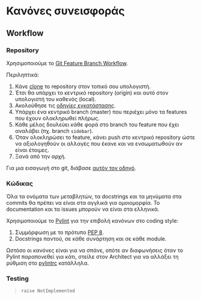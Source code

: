 # Κανόνες συνεισφοράς

## Workflow

### Repository

Χρησιμοποιούμε το [Git Feature Branch Workflow](https://www.atlassian.com/git/tutorials/comparing-workflows/feature-branch-workflow).

Περιληπτικά:

1. Κάνε [clone](https://www.git-tower.com/learn/git/commands/git-clone) το repository στον τοπικό σου υπολογιστή.
1. Έτσι θα υπάρχει το κεντρικό repository (origin) και αυτό στον υπολογιστή του καθενός (local).
1. Ακολούθησε τις [οδηγίες εγκατάστασης](installation.md).
1. Υπάρχει ένα κεντρικό branch (master) που περιέχει μόνο τα features που έχουν ολοκληρωθεί πλήρως.
1. Κάθε μέλος δουλεύει κάθε φορά στο branch του feature που έχει αναλάβει (πχ. branch `sidebar`).
1. Όταν ολοκληρώσει το feature, κάνει push στο κεντρικό repository ώστε να αξιολογηθούν οι αλλαγές που έκανε και να ενσωματωθούν αν είναι έτοιμες.
1. Ξανά από την αρχή.

Για μια εισαγωγή στο git, διάβασε [αυτόν τον οδηγό](http://rogerdudler.github.io/git-guide/).

### Κώδικας

Όλα τα ονόματα των μεταβλητών, τα docstrings και τα μηνύματα στα commits θα πρέπει να είναι στα αγγλικά για ομοιομορφία. Το documentation και τα issues μπορούν να είναι στα ελληνικά.

Χρησιμοποιούμε το [Pylint](https://www.pylint.org/) για την επιβολή κανόνων στο coding style:

1. Συμμόρφωση με το πρότυπο [PEP 8](https://www.python.org/dev/peps/pep-0008/).
1. Docstrings παντού, σε κάθε συνάρτηση και σε κάθε module.

Ωστόσο οι κανόνες είναι για να σπάνε, οπότε αν διαφωνήσεις όταν το Pylint παραπονεθεί για κάτι, στείλε στον Architect για να αλλάξει τη ρύθμιση στο [pylintrc](../pylintrc) κατάλληλα.

### Testing

> `raise NotImplemented`
